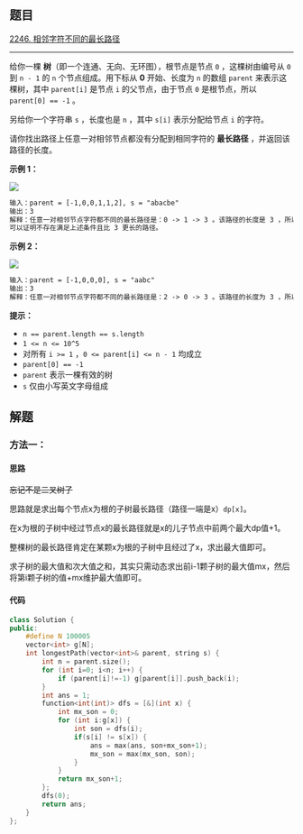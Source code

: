 ## 题目

[2246. 相邻字符不同的最长路径](https://leetcode.cn/problems/longest-path-with-different-adjacent-characters/)

---

给你一棵 **树**（即一个连通、无向、无环图），根节点是节点 `0` ，这棵树由编号从 `0` 到 `n - 1` 的 `n` 个节点组成。用下标从 **0** 开始、长度为 `n` 的数组 `parent` 来表示这棵树，其中 `parent[i]` 是节点 `i` 的父节点，由于节点 `0` 是根节点，所以 `parent[0] == -1` 。

另给你一个字符串 `s` ，长度也是 `n` ，其中 `s[i]` 表示分配给节点 `i` 的字符。

请你找出路径上任意一对相邻节点都没有分配到相同字符的 **最长路径** ，并返回该路径的长度。

  

**示例 1：**

![](https://assets.leetcode.com/uploads/2022/03/25/testingdrawio.png)

```txt
输入：parent = [-1,0,0,1,1,2], s = "abacbe"
输出：3
解释：任意一对相邻节点字符都不同的最长路径是：0 -> 1 -> 3 。该路径的长度是 3 ，所以返回 3 。
可以证明不存在满足上述条件且比 3 更长的路径。
```

**示例 2：**

![](https://assets.leetcode.com/uploads/2022/03/25/graph2drawio.png)

```txt
输入：parent = [-1,0,0,0], s = "aabc"
输出：3
解释：任意一对相邻节点字符都不同的最长路径是：2 -> 0 -> 3 。该路径的长度为 3 ，所以返回 3 。
```
  

**提示：**

-   `n == parent.length == s.length`
-   `1 <= n <= 10^5`
-   对所有 `i >= 1` ，`0 <= parent[i] <= n - 1` 均成立
-   `parent[0] == -1`
-   `parent` 表示一棵有效的树
-   `s` 仅由小写英文字母组成

  

## 解题

### 方法一：

#### 思路

~~忘记不是二叉树了~~

思路就是求出每个节点x为根的子树最长路径（路径一端是x）`dp[x]`。

在x为根的子树中经过节点x的最长路径就是x的儿子节点中前两个最大dp值+1。

整棵树的最长路径肯定在某颗x为根的子树中且经过了x，求出最大值即可。

求子树的最大值和次大值之和，其实只需动态求出前i-1颗子树的最大值mx，然后将第i颗子树的值+mx维护最大值即可。

#### 代码

```cpp
class Solution {
public:
    #define N 100005
    vector<int> g[N];
    int longestPath(vector<int>& parent, string s) {
        int n = parent.size();
        for (int i=0; i<n; i++) {
            if (parent[i]!=-1) g[parent[i]].push_back(i);
        }
        int ans = 1;
        function<int(int)> dfs = [&](int x) {
            int mx_son = 0;
            for (int i:g[x]) {
                int son = dfs(i);
                if(s[i] != s[x]) {
                    ans = max(ans, son+mx_son+1);
                    mx_son = max(mx_son, son);
                }
            }
            return mx_son+1;
        };
        dfs(0);
        return ans;
    }
};
```
